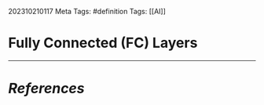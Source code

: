 202310210117
Meta Tags: #definition 
Tags: [[AI]]

# Fully Connected (FC) Layers






---
# *References*